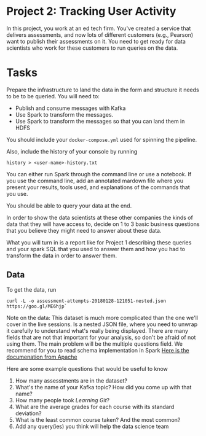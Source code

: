 # Project 2: Tracking User Activity
 
In this project, you work at an ed tech firm. You've created a service that
delivers assessments, and now lots of different customers (e.g., Pearson) want
to publish their assessments on it. You need to get ready for data scientists
who work for these customers to run queries on the data. 

# Tasks

Prepare the infrastructure to land the data in the form and structure it needs
to be to be queried.  You will need to:

- Publish and consume messages with Kafka
- Use Spark to transform the messages. 
- Use Spark to transform the messages so that you can land them in HDFS

You should include your `docker-compose.yml` used for spinning the pipeline.

Also, include the history of your console by running
```
history > <user-name>-history.txt
```

You can either run Spark through the command line or use a notebook. If you use
the command line, add an annotated mardown file where you present your results,
tools used, and explanations of the commands that you use. 

You should be able to query your data at the end. 

In order to show the data scientists at these other companies the kinds of data
that they will have access to, decide on 1 to 3 basic business questions that
you believe they might need to answer about these data.

What you will turn in is a report like for Project 1 describing these queries
and your spark SQL that you used to answer them and how you had to transform
the data in order to answer them.

## Data

To get the data, run 
```
curl -L -o assessment-attempts-20180128-121051-nested.json https://goo.gl/ME6hjp`
```

Note on the data: This dataset is much more complicated than the one we'll
cover in the live sessions. Is a nested JSON file, where you need to unwrap it
carefully to understand what's really being displayed. There are many fields
that are not that important for your analysis, so don't be afraid of not using
them. The main problem will be the multiple questions field. We recommend for
you to read schema implementation in Spark [Here is the documenation from
Apache](https://spark.apache.org/docs/2.3.0/sql-programming-guide.html)

Here are some example questions that would be useful to know

1. How many assesstments are in the dataset?
2. What's the name of your Kafka topic? How did you come up with that name?
3. How many people took *Learning Git*?
4. What are the average grades for each course with its standard deviation?
5. What is the least common course taken? And the most common?
6. Add any query(ies) you think will help the data science team
